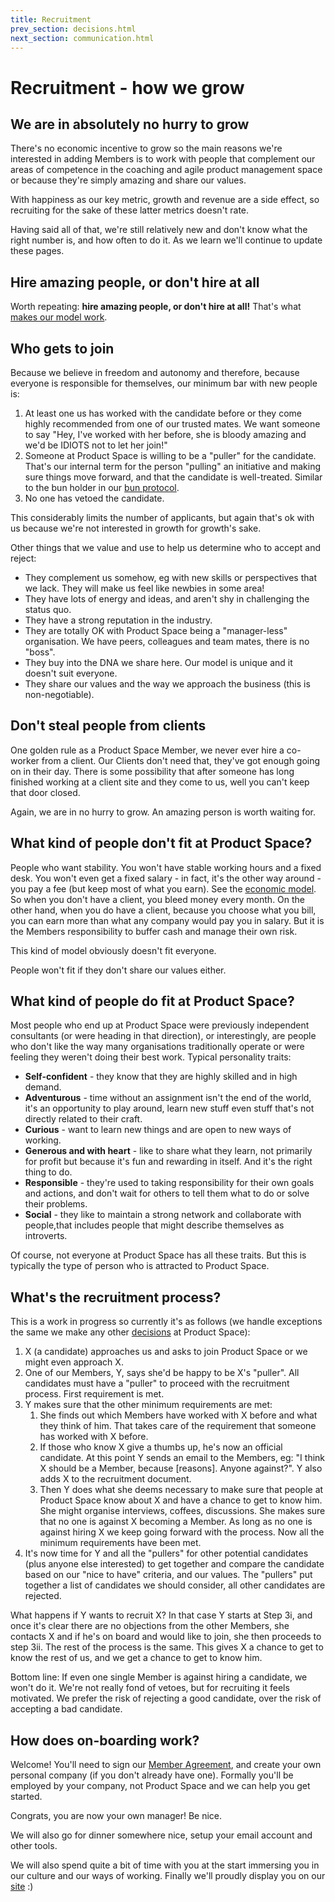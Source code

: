 ```yaml
---
title: Recruitment
prev_section: decisions.html
next_section: communication.html
---
```


Recruitment - how we grow
=========================

We are in absolutely no hurry to grow
--------------------------

There's no economic incentive to grow so the main reasons we're interested in adding Members is to work with people that complement our areas of competence in the coaching and agile product management space or because they're simply amazing and share our values. 

With happiness as our key metric, growth and revenue are a side effect, so recruiting for the sake of these latter metrics doesn't rate.

Having said all of that, we're still relatively new and don't know what the right number is, and how often to do it. As we learn we'll continue to update these pages. 

Hire amazing people, or don't hire at all
-----------------------------------------

Worth repeating: **hire amazing people, or don't hire at all!**
That's what [makes our model work](why-this-works.html).

Who gets to join
----------------

Because we believe in freedom and autonomy and therefore, because everyone is responsible for themselves, our minimum bar with new people is:

1.  At least one us has worked with the candidate before or they come highly recommended from one of our trusted mates. We want someone to say "Hey, I've worked with her before, she is bloody amazing and we'd be IDIOTS not to let her join!"  
2.  Someone at Product Space is willing to be a "puller" for the candidate. That's our internal term for the person "pulling" an initiative and making sure things move forward, and that the candidate is well-treated. Similar to the bun holder in our [bun protocol](bun-protocol.html).
3.  No one has vetoed the candidate.

This considerably limits the number of applicants, but again that's ok with us because we're not interested in growth for growth's sake.

Other things that we value and use to help us determine who to accept and reject:

-   They complement us somehow, eg with new skills or perspectives that we lack. They will make us feel like newbies in some area!
-   They have lots of energy and ideas, and aren't  shy in challenging the status quo.
-   They have a strong reputation in the industry.
-   They are totally OK with Product Space being a "manager-less" organisation. We have peers, colleagues and team mates, there is no "boss".
-   They buy into the DNA we share here. Our model is unique and it doesn't suit everyone. 
-   They share our values and the way we approach the business (this is non-negotiable).

Don't steal people from clients
--------------------------------

One golden rule as a Product Space Member, we never ever hire a co-worker from a client. Our Clients don't need that, they've got enough going on in their day. There is some possibility that after someone has long finished working at a client site and they come to us, well you can't keep that door closed.

Again, we are in no hurry to grow. An amazing person is worth waiting for.

What kind of people don't fit at Product Space?
---------------------------------------

People who want stability. You won't have stable working hours and a fixed desk. You won't even get a fixed salary - in fact, it's the other way around - you pay a fee (but keep most of what you earn). See the [economic model](economic-model.html). So when you don't have a client, you bleed money every month. On the other hand, when you do have a client, because you choose what you bill, you can earn more than what any company would pay you in salary. But it is the Members responsibility to buffer cash and manage their own risk.

This kind of model obviously doesn't fit everyone.

People won't fit if they don't share our values either. 

What kind of people do fit at Product Space?
------------------------------------

Most people who end up at Product Space were previously independent consultants (or were heading in that direction), or interestingly, are people who don't like the way many organisations traditionally operate or were feeling they weren't doing their best work.  Typical personality traits:

-   **Self-confident** - they know that they are highly skilled and in high demand.
-   **Adventurous** - time without an assignment isn't the end of the world, it's an opportunity to play around, learn new stuff even stuff that's not directly related to their craft.
-   **Curious** - want to learn new things and are open to new ways of working. 
-   **Generous and with heart** - like to share what they learn, not primarily for profit but because it's fun and rewarding in itself. And it's the right thing to do.
-   **Responsible** - they're used to taking responsibility for their own goals and actions, and don't wait for others to tell them what to do or solve their problems.
-   **Social** - they like to maintain a strong network and collaborate with people,that includes people that might describe themselves as introverts.

Of course, not everyone at Product Space has all these traits. But this is typically the type of person who is attracted to Product Space.

What's the recruitment process?
-------------------------------

This is a work in progress so currently it's as follows (we handle exceptions the same we make any other [decisions](decisions.html) at Product Space):

1.  X (a candidate) approaches us and asks to join Product Space or we might even approach X.
2.  One of our Members, Y, says she'd be happy to be X's "puller". All candidates must have a "puller" to proceed with the recruitment process. First requirement is met.
3.  Y makes sure that the other minimum requirements are met:
    1.  She finds out which Members have worked with X before and what they think of him. That takes care of the requirement that someone has worked with X before.
    2.  If those who know X give a thumbs up, he's now an official candidate. At this point Y sends an email to the Members, eg:  "I think X should be a Member, because \[reasons\]. Anyone against?". Y also adds X to the recruitment document.
    3.  Then Y does what she deems necessary to make sure that people at Product Space know about X and have a chance to get to know him. She might organise interviews, coffees, discussions. She makes sure that no one is against X becoming a Member. As long as no one is against hiring X we keep going forward with the process. Now all the minimum requirements have been met.
4.  It's now time for Y and all the "pullers" for other potential candidates (plus anyone else interested) to get together and compare the candidate based on our "nice to have" criteria, and our values. The "pullers" put together a list of candidates we should consider, all other candidates are rejected.

What happens if Y wants to recruit X? In that case Y starts at Step 3i, and once it's clear there are no objections from the other Members, she contacts X and if he's on board and would like to join, she then proceeds to step 3ii. The rest of the process is the same. This gives X a chance to get to know the rest of us, and we get a chance to get to know him.

Bottom line: If even one single Member is against hiring a candidate, we won't do it. We're not really fond of vetoes, but for recruiting it feels motivated. We prefer the risk of rejecting a good candidate, over the risk of accepting a bad candidate.

How does on-boarding work?
--------------------------

Welcome! You'll need to sign our [Member Agreement](shareholder-contract-en.html), and create your own personal company (if you don't already have one). Formally you'll be employed by your company, not Product Space and we can help you get started.

Congrats, you are now your own manager! Be nice.

We will also go for dinner somewhere nice, setup your email account and other tools. 

We will also spend quite a bit of time with you at the start immersing you in our culture and our ways of working. Finally we'll proudly display you on our [site](https://www.theproductspace.com/) :)
